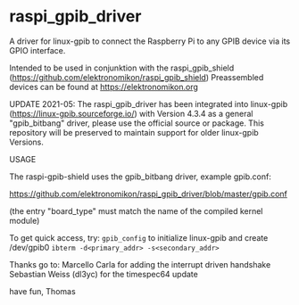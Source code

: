 # raspi_gpib_driver
A driver for linux-gpib to connect the Raspberry Pi to any GPIB device via its GPIO interface.

Intended to be used in conjunktion with the raspi_gpib_shield (https://github.com/elektronomikon/raspi_gpib_shield)
Preassembled devices can be found at https://elektronomikon.org

UPDATE 2021-05:
The raspi_gpib_driver has been integrated into linux-gpib (https://linux-gpib.sourceforge.io/) with Version 4.3.4 as a general "gpib_bitbang" driver, please use the official source or package.
This repository will be preserved to maintain support for older linux-gpib Versions.

USAGE

The raspi-gpib-shield uses the gpib_bitbang driver, example gpib.conf:

https://github.com/elektronomikon/raspi_gpib_driver/blob/master/gpib.conf

(the entry "board_type" must match the name of the compiled kernel module)

To get quick access, try:
`gpib_config` to initialize linux-gpib and create /dev/gpib0
`ibterm -d<primary_addr> -s<secondary_addr>`

Thanks go to:
Marcello Carla for adding the interrupt driven handshake
Sebastian Weiss (dl3yc) for the timespec64 update

have fun,
Thomas
